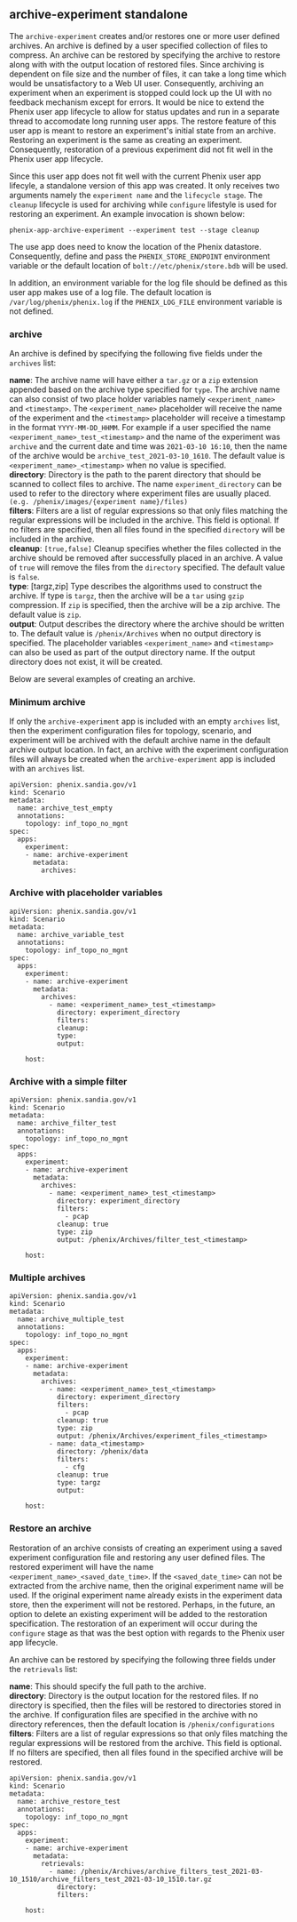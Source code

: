 ## archive-experiment standalone

The `archive-experiment` creates and/or restores one or more user defined archives. An archive is defined by a user specified collection of files to compress.  An archive can be restored by specifying the archive to restore along with with the output location of restored files.  Since archiving is dependent on file size and the number of files, it can take a long time which would be unsatisfactory to a Web UI user.  Consequently, archiving an experiment when an experiment is stopped could lock up the UI with no feedback mechanism except for errors.  It would be nice to extend the Phenix user app lifecycle to allow for status updates and run in a separate thread to accomodate long running user apps.  The restore feature of this user app is meant to restore an experiment's initial state from an archive.  Restoring an experiment is the same as creating an experiment.  Consequently, restoration of a previous experiment did not fit well in the Phenix user app lifecycle.

Since this user app does not fit well with the current Phenix user app lifecyle, a standalone version of this app was created.  It only receives two arguments namely the `experiment name` and the `lifecycle stage`.  The `cleanup` lifecycle is used for archiving while `configure` lifestyle is used for restoring an experiment.  An example invocation is shown below:

`phenix-app-archive-experiment --experiment test --stage cleanup`

The use app does need to know the location of the Phenix datastore.  Consequently, define and pass the `PHENIX_STORE_ENDPOINT` environment variable or the default location of `bolt://etc/phenix/store.bdb` will be used.  

In addition, an environment variable for the log file should be defined as this user app makes use of a log file.  The default location is `/var/log/phenix/phenix.log` if the `PHENIX_LOG_FILE` environment variable is not defined.

### archive

An archive is defined by specifying the following five fields under the `archives` list:    

**name**: The archive name will have either a `tar.gz` or a `zip` extension appended based on the archive type specified for `type`.  The archive name can also consist of two place holder variables namely `<experiment_name>` and `<timestamp>`.  The `<experiment_name>` placeholder will receive the name of the experiment and the `<timestamp>` placeholder will receive a timestamp in the format `YYYY-MM-DD_HHMM`.  For example if a user specified the name `<experiment_name>_test_<timestamp>` and the name of the experiment was `archive` and the current date and time was `2021-03-10 16:10`, then the name of the archive would be `archive_test_2021-03-10_1610`.  The default value is `<experiment_name>_<timestamp>` when no value is specified.  
**directory**: Directory is the path to the parent directory that should be scanned to collect files to archive.  The name `experiment_directory` can be used to refer to the directory where experiment files are usually placed. `(e.g. /phenix/images/{experiment name}/files)`  
**filters**: Filters are a list of regular expressions so that only files matching the regular expressions will be included in the archive.  This field is optional.  If no filters are specified, then all files found in the specified `directory` will be included in the archive.  
**cleanup**: `[true,false]` Cleanup specifies whether the files collected in the archive should be removed after successfully placed in an archive.  A value of `true` will remove the files from the `directory` specified.  The default value is `false`.  
**type**: [targz,zip]  Type describes the algorithms used to construct the archive.  If type is `targz`, then the archive will be a `tar` using `gzip` compression.  If `zip` is specified, then the archive will be a zip archive.  The default value is `zip`.  
**output**: Output describes the directory where the archive should be written to.  The default value is `/phenix/Archives` when no output directory is specified.  The placeholder variables `<experiment_name>` and `<timestamp>` can also be used as part of the output directory name.  If the output directory does not exist, it will be created.  

Below are several examples of creating an archive.  

### Minimum archive

If only the `archive-experiment` app is included with an empty `archives` list, then the experiment configuration files for topology, scenario, and experiment will be archived with the default archive name in the default archive output location.  In fact, an archive with the experiment configuration files will always be created when the `archive-experiment` app is included with an `archives` list.  

```
apiVersion: phenix.sandia.gov/v1
kind: Scenario
metadata:
  name: archive_test_empty
  annotations:
    topology: inf_topo_no_mgnt
spec:
  apps:
    experiment:        
    - name: archive-experiment
      metadata:
        archives:

```

### Archive with placeholder variables

```
apiVersion: phenix.sandia.gov/v1
kind: Scenario
metadata:
  name: archive_variable_test
  annotations:
    topology: inf_topo_no_mgnt
spec:
  apps:
    experiment:        
    - name: archive-experiment
      metadata:
        archives:
          - name: <experiment_name>_test_<timestamp>
            directory: experiment_directory
            filters:
            cleanup:
            type:
            output:
          
    host:

```

### Archive with a simple filter

```
apiVersion: phenix.sandia.gov/v1
kind: Scenario
metadata:
  name: archive_filter_test
  annotations:
    topology: inf_topo_no_mgnt
spec:
  apps:
    experiment:        
    - name: archive-experiment
      metadata:
        archives:
          - name: <experiment_name>_test_<timestamp>
            directory: experiment_directory
            filters: 
              - pcap
            cleanup: true
            type: zip
            output: /phenix/Archives/filter_test_<timestamp>
          
    host:

```

### Multiple archives

```
apiVersion: phenix.sandia.gov/v1
kind: Scenario
metadata:
  name: archive_multiple_test
  annotations:
    topology: inf_topo_no_mgnt
spec:
  apps:
    experiment:        
    - name: archive-experiment
      metadata:
        archives:
          - name: <experiment_name>_test_<timestamp>
            directory: experiment_directory
            filters: 
              - pcap
            cleanup: true
            type: zip
            output: /phenix/Archives/experiment_files_<timestamp>            
          - name: data_<timestamp>
            directory: /phenix/data
            filters: 
              - cfg
            cleanup: true
            type: targz
            output: 
          
    host:

```

### Restore an archive

Restoration of an archive consists of creating an experiment using a saved experiment configuration file and restoring any user defined files.  The restored experiment will have the name `<experiment_name>_<saved_date_time>`.  If the `<saved_date_time>` can not be extracted from the archive name, then the original experiment name will be used.  If the original experiment name already exists in the experiment data store, then the experiment will not be restored.  Perhaps, in the future, an option to delete an existing experiment will be added to the restoration specification.  The restoration of an experiment will occur during the `configure` stage as that was the best option with regards to the Phenix user app lifecycle.

An archive can be restored by specifying the following three fields under the `retrievals` list:  

**name**: This should specify the full path to the archive.  
**directory**: Directory is the output location for the restored files.  If no directory is specified, then the files will be restored to directories stored in the archive.  If configuration files are specified in the archive with no directory references, then the default location is `/phenix/configurations`  
**filters**: Filters are a list of regular expressions so that only files matching the regular expressions will be restored from the archive.  This field is optional.  If no filters are specified, then all files found in the specified archive will be restored.  


```
apiVersion: phenix.sandia.gov/v1
kind: Scenario
metadata:
  name: archive_restore_test
  annotations:
    topology: inf_topo_no_mgnt
spec:
  apps:
    experiment:        
    - name: archive-experiment
      metadata:
        retrievals:
          - name: /phenix/Archives/archive_filters_test_2021-03-10_1510/archive_filters_test_2021-03-10_1510.tar.gz
            directory: 
            filters:  
          
    host:

```



   
